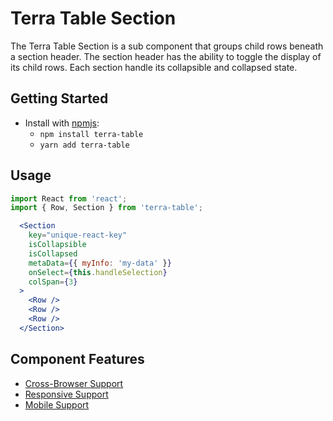 # Terra Table Section

The Terra Table Section is a sub component that groups child rows beneath a section header. The section header has the ability to toggle the display of its child rows. Each section handle its collapsible and collapsed state.

## Getting Started

- Install with [npmjs](https://www.npmjs.com):
  - `npm install terra-table`
  - `yarn add terra-table`

## Usage

```jsx
import React from 'react';
import { Row, Section } from 'terra-table';

  <Section
    key="unique-react-key"
    isCollapsible
    isCollapsed
    metaData={{ myInfo: 'my-data' }}
    onSelect={this.handleSelection}
    colSpan={3}
  >
    <Row />
    <Row />
    <Row />
  </Section>
```

## Component Features
* [Cross-Browser Support](https://github.com/cerner/terra-ui/blob/master/src/terra-dev-site/contributing/ComponentStandards.e.contributing.md#cross-browser-support)
* [Responsive Support](https://github.com/cerner/terra-ui/blob/master/src/terra-dev-site/contributing/ComponentStandards.e.contributing.md#responsive-support)
* [Mobile Support](https://github.com/cerner/terra-ui/blob/master/src/terra-dev-site/contributing/ComponentStandards.e.contributing.md#mobile-support)
